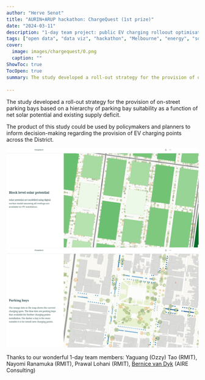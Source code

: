 ```yaml
---
author: "Herve Senot"
title: "AURIN+ARUP hackathon: ChargeQuest (1st prize)"
date: "2024-03-11"
description: "1-day team project: public EV charging rolloout optimisation"
tags: ["open data", "data viz", "hackathon", "Melbourne", "energy", "solar", "EV", "AURIN", "ARUP", "RMIT", "collaboration"]
cover:
  image: images/chargequest/0.png
  caption: ""
ShowToc: true
TocOpen: true
summary: The study developed a roll-out strategy for the provision of on-street parking bays based on a hierarchy of parking bay suitability as a function of net solar potential and existing supply deficit.

---
```


The study developed a roll-out strategy for the provision of on-street parking bays based on a hierarchy of parking bay suitability as a function of net solar potential and existing supply deficit.

The product of this study could be used by policymakers and planners to inform decision-making regarding the provision of EV charging points across the District.

![ChargeQuest output 1 - solar](/images/chargequest/2.png)
![ChargeQuest output 2 - parking bays suitability](/images/chargequest/1.png)

Thanks to our wonderful 1-day team members: Yaguang (Ozzy) Tao (RMIT), Nayomi Ranamuka (RMIT), Prawal Lohani (RMIT), [Bernice van Dyk](https://www.linkedin.com/in/bernice-swanepoel-ph-d-mrics-46a31155/) (AIRE Consulting)